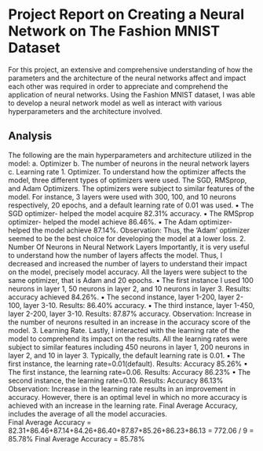 # Project Report on Creating a Neural Network on The Fashion MNIST Dataset

For this project, an extensive and comprehensive understanding of how the parameters and the architecture of the neural networks affect and impact each other was required in order to appreciate and comprehend the application of neural networks. Using the Fashion MNIST dataset, I was able to develop a neural network model as well as interact with various hyperparameters and the architecture involved.

## Analysis

The following are the main hyperparameters and architecture utilized in the model:
a. Optimizer
b. The number of neurons in the neural network layers
c. Learning rate 1. Optimizer.
To understand how the optimizer affects the model, three different types of optimizers were used. The SGD, RMSprop, and Adam Optimizers. The optimizers were subject to similar features of the model. For instance, 3 layers were used with 300, 100, and 10 neurons respectively, 20 epochs, and a default learning rate of 0.01 was used.
▪ The SGD optimizer- helped the model acquire 82.31% accuracy.
▪ The RMSprop optimizer- helped the model achieve 86.46%.
▪ The Adam optimizer- helped the model achieve 87.14%.
Observation: Thus, the ‘Adam’ optimizer seemed to be the best choice for developing the model at a lower loss. 2. Number Of Neurons in Neural Network Layers
Importantly, it is very useful to understand how the number of layers affects the model. Thus, I decreased and increased the number of layers to understand their impact on the model, precisely model accuracy. All the layers were subject to the same optimizer, that is Adam and 20 epochs.
▪ The first instance I used 100 neurons in layer 1, 50 neurons in layer 2, and 10 neurons in layer 3. Results: accuracy achieved 84.26%.
▪ The second instance, layer 1-200, layer 2-100, layer 3-10. Results: 86.40% accuracy.
▪ The third instance, layer 1-450, layer 2-200, layer 3-10. Results: 87.87% accuracy.
Observation: Increase in the number of neurons resulted in an increase in the accuracy score of the model. 3. Learning Rate.
Lastly, I interacted with the learning rate of the model to comprehend its impact on the results. All the learning rates were subject to similar features including 450 neurons in layer 1, 200 neurons in layer 2, and 10 in layer 3. Typically, the default learning rate is 0.01.
▪ The first instance, the learning rate=0.01(default). Results: Accuracy 85.26%
▪ The first instance, the learning rate=0.06. Results: Accuracy 86.23%
▪ The second instance, the learning rate=0.10. Results: Accuracy 86.13%
Observation: Increase in the learning rate results in an improvement in accuracy. However, there is an optimal level in which no more accuracy is achieved with an increase in the learning rate.
Final Average Accuracy, includes the average of all the model accuracies.  
Final Average Accuracy = 82.31+86.46+87.14+84.26+86.40+87.87+85.26+86.23+86.13
= 772.06 / 9
= 85.78%
Final Average Accuracy = 85.78%
